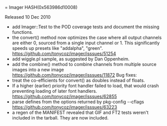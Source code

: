 = Imager HASH(0x563986d10008)

Released 10 Dec 2010

- add Imager::Test to the POD coverage tests and document the missing functions. 
- the convert() method now optimizes the case where all output channels are either 0, sourced from a single input channel or 1. This significantly speeds up presets like "addalpha", "green". https://github.com/tonycoz/imager/isssues/51254 
- add wiggle.pl sample, as suggested by Dan Oppenheim. 
- add the combine() method to combine channels from multiple source images into a new image https://github.com/tonycoz/imager/isssues/11872 Bug fixes: 
- treat the co-efficients for convert() as doubles instead of floats. 
- If a higher (earlier) priority font handler failed to load, that would crash preventing loading of later font handlers. https://github.com/tonycoz/imager/isssues/62855 
- parse defines from the options returned by pkg-config --cflags https://github.com/tonycoz/imager/isssues/63223 
- a regen of the MANIFEST revealed that GIF and FT2 tests weren't included in the tarball. They are now included.